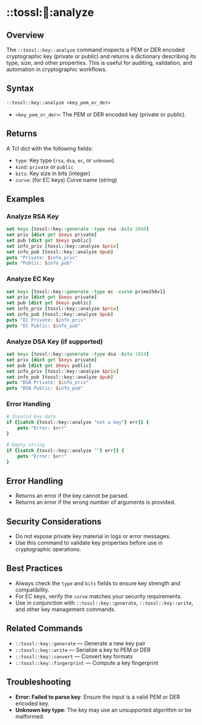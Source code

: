 # ::tossl::key::analyze

## Overview

The `::tossl::key::analyze` command inspects a PEM or DER encoded cryptographic key (private or public) and returns a dictionary describing its type, size, and other properties. This is useful for auditing, validation, and automation in cryptographic workflows.

## Syntax

```tcl
::tossl::key::analyze <key_pem_or_der>
```

- `<key_pem_or_der>`: The PEM or DER encoded key (private or public).

## Returns

A Tcl dict with the following fields:
- `type`: Key type (`rsa`, `dsa`, `ec`, or `unknown`)
- `kind`: `private` or `public`
- `bits`: Key size in bits (integer)
- `curve`: (for EC keys) Curve name (string)

## Examples

### Analyze RSA Key

```tcl
set keys [tossl::key::generate -type rsa -bits 2048]
set priv [dict get $keys private]
set pub [dict get $keys public]
set info_priv [tossl::key::analyze $priv]
set info_pub [tossl::key::analyze $pub]
puts "Private: $info_priv"
puts "Public: $info_pub"
```

### Analyze EC Key

```tcl
set keys [tossl::key::generate -type ec -curve prime256v1]
set priv [dict get $keys private]
set pub [dict get $keys public]
set info_priv [tossl::key::analyze $priv]
set info_pub [tossl::key::analyze $pub]
puts "EC Private: $info_priv"
puts "EC Public: $info_pub"
```

### Analyze DSA Key (if supported)

```tcl
set keys [tossl::key::generate -type dsa -bits 1024]
set priv [dict get $keys private]
set pub [dict get $keys public]
set info_priv [tossl::key::analyze $priv]
set info_pub [tossl::key::analyze $pub]
puts "DSA Private: $info_priv"
puts "DSA Public: $info_pub"
```

### Error Handling

```tcl
# Invalid key data
if {[catch {tossl::key::analyze "not a key"} err]} {
    puts "Error: $err"
}

# Empty string
if {[catch {tossl::key::analyze ""} err]} {
    puts "Error: $err"
}
```

## Error Handling

- Returns an error if the key cannot be parsed.
- Returns an error if the wrong number of arguments is provided.

## Security Considerations

- Do not expose private key material in logs or error messages.
- Use this command to validate key properties before use in cryptographic operations.

## Best Practices

- Always check the `type` and `bits` fields to ensure key strength and compatibility.
- For EC keys, verify the `curve` matches your security requirements.
- Use in conjunction with `::tossl::key::generate`, `::tossl::key::write`, and other key management commands.

## Related Commands

- `::tossl::key::generate` — Generate a new key pair
- `::tossl::key::write` — Serialize a key to PEM or DER
- `::tossl::key::convert` — Convert key formats
- `::tossl::key::fingerprint` — Compute a key fingerprint

## Troubleshooting

- **Error: Failed to parse key**: Ensure the input is a valid PEM or DER encoded key.
- **Unknown key type**: The key may use an unsupported algorithm or be malformed. 
